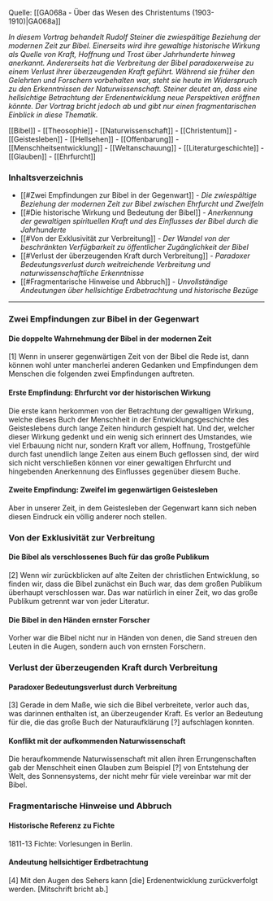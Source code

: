 Quelle: [[GA068a - Über das Wesen des Christentums (1903-1910)|GA068a]]

_In diesem Vortrag behandelt Rudolf Steiner die zwiespältige Beziehung der modernen Zeit zur Bibel. Einerseits wird ihre gewaltige historische Wirkung als Quelle von Kraft, Hoffnung und Trost über Jahrhunderte hinweg anerkannt. Andererseits hat die Verbreitung der Bibel paradoxerweise zu einem Verlust ihrer überzeugenden Kraft geführt. Während sie früher den Gelehrten und Forschern vorbehalten war, steht sie heute im Widerspruch zu den Erkenntnissen der Naturwissenschaft. Steiner deutet an, dass eine hellsichtige Betrachtung der Erdenentwicklung neue Perspektiven eröffnen könnte. Der Vortrag bricht jedoch ab und gibt nur einen fragmentarischen Einblick in diese Thematik._

[[Bibel]] - [[Theosophie]] - [[Naturwissenschaft]] - [[Christentum]] - [[Geistesleben]] - [[Hellsehen]] - [[Offenbarung]] - [[Menschheitsentwicklung]] - [[Weltanschauung]] - [[Literaturgeschichte]] - [[Glauben]] - [[Ehrfurcht]]

### Inhaltsverzeichnis

- [[#Zwei Empfindungen zur Bibel in der Gegenwart]] - _Die zwiespältige Beziehung der modernen Zeit zur Bibel zwischen Ehrfurcht und Zweifeln_
- [[#Die historische Wirkung und Bedeutung der Bibel]] - _Anerkennung der gewaltigen spirituellen Kraft und des Einflusses der Bibel durch die Jahrhunderte_
- [[#Von der Exklusivität zur Verbreitung]] - _Der Wandel von der beschränkten Verfügbarkeit zu öffentlicher Zugänglichkeit der Bibel_
- [[#Verlust der überzeugenden Kraft durch Verbreitung]] - _Paradoxer Bedeutungsverlust durch weitreichende Verbreitung und naturwissenschaftliche Erkenntnisse_
- [[#Fragmentarische Hinweise und Abbruch]] - _Unvollständige Andeutungen über hellsichtige Erdbetrachtung und historische Bezüge_

---

### Zwei Empfindungen zur Bibel in der Gegenwart

#### Die doppelte Wahrnehmung der Bibel in der modernen Zeit

[1] Wenn in unserer gegenwärtigen Zeit von der Bibel die Rede ist, dann können wohl unter mancherlei anderen Gedanken und Empfindungen dem Menschen die folgenden zwei Empfindungen auftreten.

#### Erste Empfindung: Ehrfurcht vor der historischen Wirkung

Die erste kann herkommen von der Betrachtung der gewaltigen Wirkung, welche dieses Buch der Menschheit in der Entwicklungsgeschichte des Geisteslebens durch lange Zeiten hindurch gespielt hat. Und der, welcher dieser Wirkung gedenkt und ein wenig sich erinnert des Umstandes, wie viel Erbauung nicht nur, sondern Kraft vor allem, Hoffnung, Trostgefühle durch fast unendlich lange Zeiten aus einem Buch geflossen sind, der wird sich nicht verschließen können vor einer gewaltigen Ehrfurcht und hingebenden Anerkennung des Einflusses gegenüber diesem Buche.

#### Zweite Empfindung: Zweifel im gegenwärtigen Geistesleben

Aber in unserer Zeit, in dem Geistesleben der Gegenwart kann sich neben diesen Eindruck ein völlig anderer noch stellen.

### Von der Exklusivität zur Verbreitung

#### Die Bibel als verschlossenes Buch für das große Publikum

[2] Wenn wir zurückblicken auf alte Zeiten der christlichen Entwicklung, so finden wir, dass die Bibel zunächst ein Buch war, das dem großen Publikum überhaupt verschlossen war. Das war natürlich in einer Zeit, wo das große Publikum getrennt war von jeder Literatur.

#### Die Bibel in den Händen ernster Forscher

Vorher war die Bibel nicht nur in Händen von denen, die Sand streuen den Leuten in die Augen, sondern auch von ernsten Forschern.

### Verlust der überzeugenden Kraft durch Verbreitung

#### Paradoxer Bedeutungsverlust durch Verbreitung

[3] Gerade in dem Maße, wie sich die Bibel verbreitete, verlor auch das, was darinnen enthalten ist, an überzeugender Kraft. Es verlor an Bedeutung für die, die das große Buch der Naturaufklärung [?] aufschlagen konnten.

#### Konflikt mit der aufkommenden Naturwissenschaft

Die heraufkommende Naturwissenschaft mit allen ihren Errungenschaften gab der Menschheit einen Glauben zum Beispiel [?] von Entstehung der Welt, des Sonnensystems, der nicht mehr für viele vereinbar war mit der Bibel.

### Fragmentarische Hinweise und Abbruch

#### Historische Referenz zu Fichte

1811-13 Fichte: Vorlesungen in Berlin.

#### Andeutung hellsichtiger Erdbetrachtung

[4] Mit den Augen des Sehers kann [die] Erdenentwicklung zurückverfolgt werden. [Mitschrift bricht ab.]